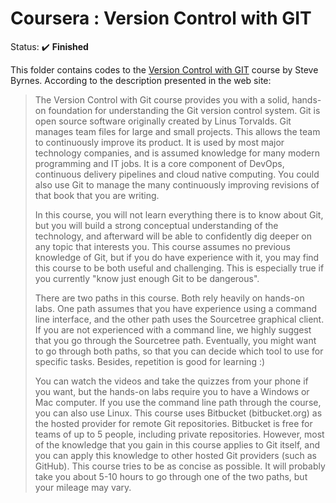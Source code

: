 # Coursera : Version Control with GIT

Status: :heavy_check_mark: **Finished**

This folder contains codes to the [Version Control with GIT](https://www.coursera.org/learn/version-control-with-git/) course by Steve Byrnes. According to the description presented in the web site:

> The Version Control with Git course provides you with a solid, hands-on foundation for understanding the Git version control system. Git is open source software originally created by Linus Torvalds. Git manages team files for large and small projects. This allows the team to continuously improve its product. It is used by most major technology companies, and is assumed knowledge for many modern programming and IT jobs. It is a core component of DevOps, continuous delivery pipelines and cloud native computing. You could also use Git to manage the many continuously improving revisions of that book that you are writing. 
> 
> In this course, you will not learn everything there is to know about Git, but you will build a strong conceptual understanding of the technology, and afterward will be able to confidently dig deeper on any topic that interests you. This course assumes no previous knowledge of Git, but if you do have experience with it, you may find this course to be both useful and challenging. This is especially true if you currently "know just enough Git to be dangerous". 
> 
> There are two paths in this course. Both rely heavily on hands-on labs. One path assumes that you have experience using a command line interface, and the other path uses the Sourcetree graphical client. If you are not experienced with a command line, we highly suggest that you go through the Sourcetree path. Eventually, you might want to go through both paths, so that you can decide which tool to use for specific tasks. Besides, repetition is good for learning :) 
> 
> You can watch the videos and take the quizzes from your phone if you want, but the hands-on labs require you to have a Windows or Mac computer. If you use the command line path through the course, you can also use Linux. This course uses Bitbucket (bitbucket.org) as the hosted provider for remote Git repositories. Bitbucket is free for teams of up to 5 people, including private repositories. However, most of the knowledge that you gain in this course applies to Git itself, and you can apply this knowledge to other hosted Git providers (such as GitHub). This course tries to be as concise as possible. It will probably take you about 5-10 hours to go through one of the two paths, but your mileage may vary.


